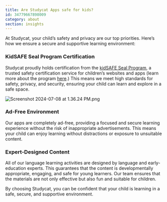 ```yaml
---
title: Are Studycat Apps safe for kids?
id: 34779667898009
category: about
section: insights
---
```

At Studycat, your child’s safety and privacy are our top priorities. Here’s how we ensure a secure and supportive learning environment:


### KidSAFE Seal Program Certification


Studycat proudly holds certification from the [kidSAFE Seal Program](https://www.kidsafeseal.com/certifiedproducts/studycat_fun_appseries.html), a trusted safety certification service for children’s websites and apps (learn more about the program [here](https://www.kidsafeseal.com/aboutourprogram.html).) This means we meet high standards for safety, privacy, and security, ensuring your child can learn and explore in a safe space. 


![Screenshot 2024-07-08 at 1.36.24 PM.png](https://help.studycat.com/hc/article_attachments/34779667893401)


### Ad\-Free Environment


Our apps are completely ad\-free, providing a focused and secure learning experience without the risk of inappropriate advertisements. This means your child can enjoy learning without distractions or exposure to unsuitable content.


### Expert\-Designed Content


All of our language learning activities are designed by language and early\-education experts. This guarantees that the content is developmentally appropriate, engaging, and safe for young learners. Our team ensures that the materials are not only effective but also fun and suitable for children.


By choosing Studycat, you can be confident that your child is learning in a safe, secure, and supportive environment.

